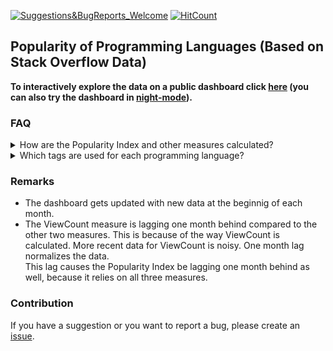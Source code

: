 [![Suggestions&BugReports_Welcome](https://img.shields.io/badge/Suggestions-BugReports-blue)](https://github.com/vvaezian/Popularity-of-Programming-Languages/issues)
[![HitCount](http://hits.dwyl.com/vvaezian/https://githubcom/vvaezian/Popularity-of-Programming-Languages.svg)](http://hits.dwyl.com/vvaezian/https://githubcom/vvaezian/Popularity-of-Programming-Languages)

## Popularity of Programming Languages (Based on Stack Overflow Data)

**To interactively explore the data on a public dashboard click [here](https://metabase.intellimenta.com/public/dashboard/f9b5e04b-9755-489d-9f5d-6adc3e3806fd) (you can also try the dashboard in [night-mode](https://metabase.intellimenta.com/public/dashboard/f9b5e04b-9755-489d-9f5d-6adc3e3806fd#theme=night)).**

### FAQ
<details><summary>How are the Popularity Index and other measures calculated?</summary>
<p>

For the queries see [queries.md](https://github.com/vvaezian/Popularity-of-Programming-Languages/blob/master/queries.md) file.
  
  - **Popularity Index:** Average of three measures (explained below); Question Count, View Count, and Distinct Users.
  - **Question Count:** For each day the number of posts with the relevant tag is calculated. Then these numbers are summed over the given granularity (Yearly, Quarterly, Monthly).
  - **Average ViewCount:** We have the ViewCount of posts with the relevant tags. Each post's viewcount is divided by the number of days it has been posted, which results in average viewcount of that post. For each day these average ViewCounts are summed, and then these numbers are averaged over the given granularity (Yearly, Quarterly, Monthly).
  - **Average Number of Daily Distinct Users:** In each day the number of distinct users who had an activity in the relevant tags (asked a question/answered a question/commented on a question or answer/edited a question or answer) is calculated. Then these numbers are averaged over the given granularity (Yearly, Quarterly, Monthly).
  - **Total Views:** Total number of views for the questions with the relevant tags (limited to the given timerange). The granularity filter doesn't apply to this card.
  - **Total Question:** Total number of questions with the relevant tags (limited to the given timerange). The granularity filter doesn't apply to this card.

</p></details>

<details><summary>Which tags are used for each programming language?</summary>
<p>

See [tags.md](https://github.com/vvaezian/Popularity-of-Programming-Languages/blob/master/tags.md) file.

</p></details>

### Remarks
- The dashboard gets updated with new data at the beginnig of each month.
- The ViewCount measure is lagging one month behind compared to the other two measures. This is because of the way ViewCount is calculated. More recent data for ViewCount is noisy. One month lag normalizes the data.  
This lag causes the Popularity Index be lagging one month behind as well, because it relies on all three measures.

### Contribution 
If you have a suggestion or you want to report a bug, please create an [issue](https://github.com/vvaezian/Popularity-of-Programming-Languages/issues).
